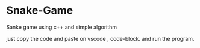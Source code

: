 # Snake-Game
Sanke game using c++ and simple algorithm

just copy the code and paste on vscode , code-block.
and run the program.
